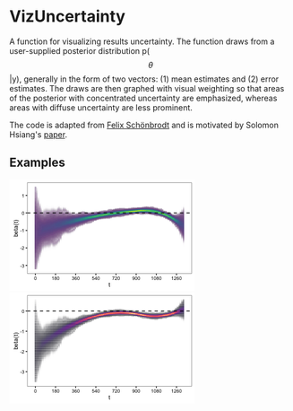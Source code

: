 # VizUncertainty

A function for visualizing results uncertainty. The function draws from a user-supplied posterior distribution p($$\theta$$|y), generally in the form of two vectors: (1) mean estimates and (2) error estimates. The draws are then graphed with visual weighting so that areas of the posterior with concentrated uncertainty are emphasized, whereas areas with diffuse uncertainty are less prominent.

The code is adapted from [Felix Schönbrodt](http://www.nicebread.de/visually-weighted-watercolor-plots-new-variants-please-vote/) and is motivated by Solomon Hsiang's [paper](http://papers.ssrn.com/sol3/papers.cfm?abstract_id=2265501).

## Examples

![Ex1](viz_viridis.png)
![Ex2](viz_magma.png)
